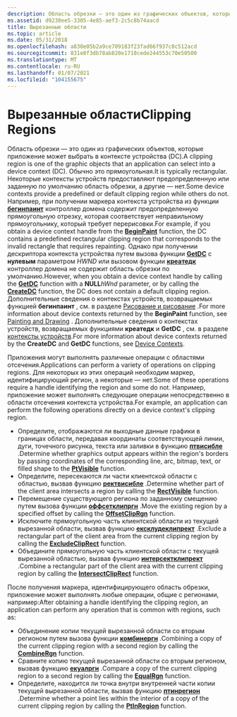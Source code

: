 ```yaml
---
description: Область обрезки — это один из графических объектов, которые приложение может выбрать в контексте устройства (DC).
ms.assetid: d9238ee5-3305-4e85-aef3-2c5c8b74aacd
title: Вырезанные области
ms.topic: article
ms.date: 05/31/2018
ms.openlocfilehash: a830e05b2a9ce709183f23fad66f937c8c512acd
ms.sourcegitcommit: 831e8f3db78ab820e1710cede244553c70e50500
ms.translationtype: MT
ms.contentlocale: ru-RU
ms.lasthandoff: 01/07/2021
ms.locfileid: "104155675"
---
```

# <a name="clipping-regions"></a><span data-ttu-id="17b7e-103">Вырезанные области</span><span class="sxs-lookup"><span data-stu-id="17b7e-103">Clipping Regions</span></span>

<span data-ttu-id="17b7e-104">Область обрезки — это один из графических объектов, которые приложение может выбрать в контексте устройства (DC).</span><span class="sxs-lookup"><span data-stu-id="17b7e-104">A clipping region is one of the graphic objects that an application can select into a device context (DC).</span></span> <span data-ttu-id="17b7e-105">Обычно это прямоугольная.</span><span class="sxs-lookup"><span data-stu-id="17b7e-105">It is typically rectangular.</span></span> <span data-ttu-id="17b7e-106">Некоторые контексты устройств предоставляют предопределенную или заданную по умолчанию область обрезки, а другие — нет.</span><span class="sxs-lookup"><span data-stu-id="17b7e-106">Some device contexts provide a predefined or default clipping region while others do not.</span></span> <span data-ttu-id="17b7e-107">Например, при получении маркера контекста устройства из функции [**бегинпаинт**](/windows/desktop/api/Winuser/nf-winuser-beginpaint) контроллер домена содержит предопределенную прямоугольную отрезку, которая соответствует неправильному прямоугольнику, который требует перерисовки.</span><span class="sxs-lookup"><span data-stu-id="17b7e-107">For example, if you obtain a device context handle from the [**BeginPaint**](/windows/desktop/api/Winuser/nf-winuser-beginpaint) function, the DC contains a predefined rectangular clipping region that corresponds to the invalid rectangle that requires repainting.</span></span> <span data-ttu-id="17b7e-108">Однако при получении дескриптора контекста устройства путем вызова функции [**GetDC**](/windows/desktop/api/Winuser/nf-winuser-getdc) с **нулевым** параметром _HWND_ или вызовом функции [**креатедк**](/windows/desktop/api/Wingdi/nf-wingdi-createdca) контроллер домена не содержит область обрезки по умолчанию.</span><span class="sxs-lookup"><span data-stu-id="17b7e-108">However, when you obtain a device context handle by calling the [**GetDC**](/windows/desktop/api/Winuser/nf-winuser-getdc) function with a **NULL**_hWnd_ parameter, or by calling the [**CreateDC**](/windows/desktop/api/Wingdi/nf-wingdi-createdca) function, the DC does not contain a default clipping region.</span></span> <span data-ttu-id="17b7e-109">Дополнительные сведения о контекстах устройств, возвращаемых функцией **бегинпаинт** , см. в разделе [Рисование и рисование](painting-and-drawing.md) .</span><span class="sxs-lookup"><span data-stu-id="17b7e-109">For more information about device contexts returned by the **BeginPaint** function, see [Painting and Drawing](painting-and-drawing.md) .</span></span> <span data-ttu-id="17b7e-110">Дополнительные сведения о контекстах устройств, возвращаемых функциями **креатедк** и **GetDC** , см. в разделе [контексты устройств](device-contexts.md).</span><span class="sxs-lookup"><span data-stu-id="17b7e-110">For more information about device contexts returned by the **CreateDC** and **GetDC** functions, see [Device Contexts](device-contexts.md).</span></span>

<span data-ttu-id="17b7e-111">Приложения могут выполнять различные операции с областями отсечения.</span><span class="sxs-lookup"><span data-stu-id="17b7e-111">Applications can perform a variety of operations on clipping regions.</span></span> <span data-ttu-id="17b7e-112">Для некоторых из этих операций необходим маркер, идентифицирующий регион, а некоторые — нет.</span><span class="sxs-lookup"><span data-stu-id="17b7e-112">Some of these operations require a handle identifying the region and some do not.</span></span> <span data-ttu-id="17b7e-113">Например, приложение может выполнять следующие операции непосредственно в области отсечения контекста устройства.</span><span class="sxs-lookup"><span data-stu-id="17b7e-113">For example, an application can perform the following operations directly on a device context's clipping region.</span></span>

-   <span data-ttu-id="17b7e-114">Определите, отображаются ли выходные данные графики в границах области, передавая координаты соответствующей линии, дуги, точечного рисунка, текста или заливки в функцию [**птвисибле**](/windows/desktop/api/Wingdi/nf-wingdi-ptvisible) .</span><span class="sxs-lookup"><span data-stu-id="17b7e-114">Determine whether graphics output appears within the region's borders by passing coordinates of the corresponding line, arc, bitmap, text, or filled shape to the [**PtVisible**](/windows/desktop/api/Wingdi/nf-wingdi-ptvisible) function.</span></span>
-   <span data-ttu-id="17b7e-115">Определите, пересекаются ли части клиентской области с областью, вызвав функцию [**ректвисибле**](/windows/desktop/api/Wingdi/nf-wingdi-rectvisible) .</span><span class="sxs-lookup"><span data-stu-id="17b7e-115">Determine whether part of the client area intersects a region by calling the [**RectVisible**](/windows/desktop/api/Wingdi/nf-wingdi-rectvisible) function.</span></span>
-   <span data-ttu-id="17b7e-116">Перемещение существующего региона по заданному смещению путем вызова функции [**оффсетклипргн**](/windows/desktop/api/Wingdi/nf-wingdi-offsetcliprgn) .</span><span class="sxs-lookup"><span data-stu-id="17b7e-116">Move the existing region by a specified offset by calling the [**OffsetClipRgn**](/windows/desktop/api/Wingdi/nf-wingdi-offsetcliprgn) function.</span></span>
-   <span data-ttu-id="17b7e-117">Исключите прямоугольную часть клиентской области из текущей вырезанной области, вызвав функцию [**ексклудеклипрект**](/windows/desktop/api/Wingdi/nf-wingdi-excludecliprect) .</span><span class="sxs-lookup"><span data-stu-id="17b7e-117">Exclude a rectangular part of the client area from the current clipping region by calling the [**ExcludeClipRect**](/windows/desktop/api/Wingdi/nf-wingdi-excludecliprect) function.</span></span>
-   <span data-ttu-id="17b7e-118">Объедините прямоугольную часть клиентской области с текущей вырезанной областью, вызвав функцию [**интерсектклипрект**](/windows/desktop/api/Wingdi/nf-wingdi-intersectcliprect) .</span><span class="sxs-lookup"><span data-stu-id="17b7e-118">Combine a rectangular part of the client area with the current clipping region by calling the [**IntersectClipRect**](/windows/desktop/api/Wingdi/nf-wingdi-intersectcliprect) function.</span></span>

<span data-ttu-id="17b7e-119">После получения маркера, идентифицирующего область обрезки, приложение может выполнять любые операции, общие с регионами, например:</span><span class="sxs-lookup"><span data-stu-id="17b7e-119">After obtaining a handle identifying the clipping region, an application can perform any operation that is common with regions, such as:</span></span>

-   <span data-ttu-id="17b7e-120">Объединение копии текущей вырезанной области со вторым регионом путем вызова функции [**комбинергн**](/windows/desktop/api/Wingdi/nf-wingdi-combinergn) .</span><span class="sxs-lookup"><span data-stu-id="17b7e-120">Combining a copy of the current clipping region with a second region by calling the [**CombineRgn**](/windows/desktop/api/Wingdi/nf-wingdi-combinergn) function.</span></span>
-   <span data-ttu-id="17b7e-121">Сравните копию текущей вырезанной области со вторым регионом, вызвав функцию [**екуалргн**](/windows/desktop/api/Wingdi/nf-wingdi-equalrgn) .</span><span class="sxs-lookup"><span data-stu-id="17b7e-121">Compare a copy of the current clipping region to a second region by calling the [**EqualRgn**](/windows/desktop/api/Wingdi/nf-wingdi-equalrgn) function.</span></span>
-   <span data-ttu-id="17b7e-122">Определите, находится ли точка внутри внутренней части копии текущей вырезанной области, вызвав функцию [**птинрегион**](/windows/desktop/api/Wingdi/nf-wingdi-ptinregion) .</span><span class="sxs-lookup"><span data-stu-id="17b7e-122">Determine whether a point lies within the interior of a copy of the current clipping region by calling the [**PtInRegion**](/windows/desktop/api/Wingdi/nf-wingdi-ptinregion) function.</span></span>

 

 



